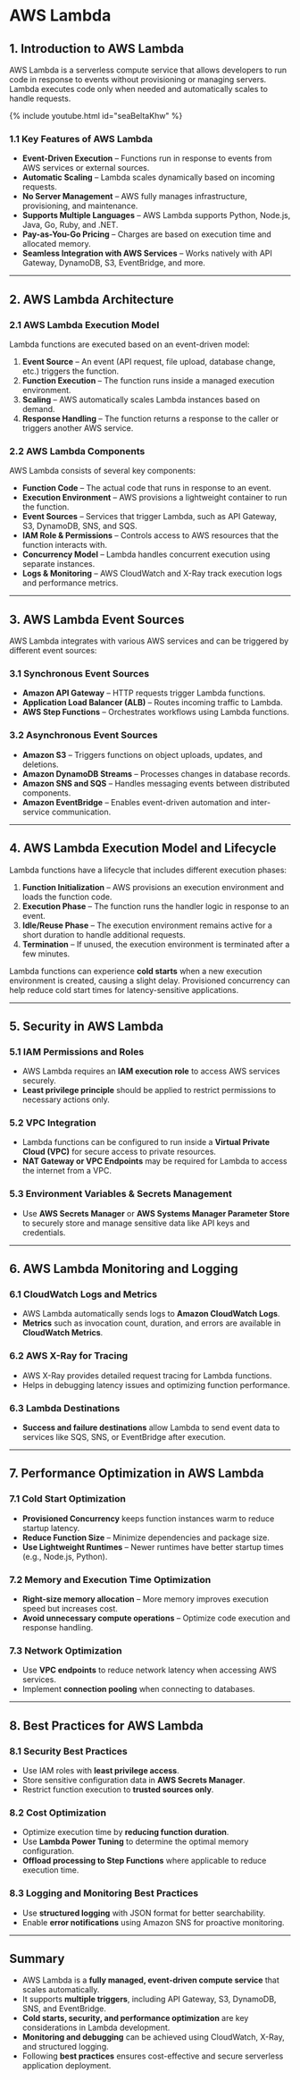 # **AWS Lambda**

## **1. Introduction to AWS Lambda**
AWS Lambda is a serverless compute service that allows developers to run code in response to events without provisioning or managing servers. Lambda executes code only when needed and automatically scales to handle requests.

{% include youtube.html id="seaBeltaKhw" %}

### **1.1 Key Features of AWS Lambda**
- **Event-Driven Execution** – Functions run in response to events from AWS services or external sources.
- **Automatic Scaling** – Lambda scales dynamically based on incoming requests.
- **No Server Management** – AWS fully manages infrastructure, provisioning, and maintenance.
- **Supports Multiple Languages** – AWS Lambda supports Python, Node.js, Java, Go, Ruby, and .NET.
- **Pay-as-You-Go Pricing** – Charges are based on execution time and allocated memory.
- **Seamless Integration with AWS Services** – Works natively with API Gateway, DynamoDB, S3, EventBridge, and more.

---

## **2. AWS Lambda Architecture**

### **2.1 AWS Lambda Execution Model**
Lambda functions are executed based on an event-driven model:
1. **Event Source** – An event (API request, file upload, database change, etc.) triggers the function.
2. **Function Execution** – The function runs inside a managed execution environment.
3. **Scaling** – AWS automatically scales Lambda instances based on demand.
4. **Response Handling** – The function returns a response to the caller or triggers another AWS service.

### **2.2 AWS Lambda Components**
AWS Lambda consists of several key components:
- **Function Code** – The actual code that runs in response to an event.
- **Execution Environment** – AWS provisions a lightweight container to run the function.
- **Event Sources** – Services that trigger Lambda, such as API Gateway, S3, DynamoDB, SNS, and SQS.
- **IAM Role & Permissions** – Controls access to AWS resources that the function interacts with.
- **Concurrency Model** – Lambda handles concurrent execution using separate instances.
- **Logs & Monitoring** – AWS CloudWatch and X-Ray track execution logs and performance metrics.

---

## **3. AWS Lambda Event Sources**
AWS Lambda integrates with various AWS services and can be triggered by different event sources:

### **3.1 Synchronous Event Sources**
- **Amazon API Gateway** – HTTP requests trigger Lambda functions.
- **Application Load Balancer (ALB)** – Routes incoming traffic to Lambda.
- **AWS Step Functions** – Orchestrates workflows using Lambda functions.

### **3.2 Asynchronous Event Sources**
- **Amazon S3** – Triggers functions on object uploads, updates, and deletions.
- **Amazon DynamoDB Streams** – Processes changes in database records.
- **Amazon SNS and SQS** – Handles messaging events between distributed components.
- **Amazon EventBridge** – Enables event-driven automation and inter-service communication.

---

## **4. AWS Lambda Execution Model and Lifecycle**
Lambda functions have a lifecycle that includes different execution phases:
1. **Function Initialization** – AWS provisions an execution environment and loads the function code.
2. **Execution Phase** – The function runs the handler logic in response to an event.
3. **Idle/Reuse Phase** – The execution environment remains active for a short duration to handle additional requests.
4. **Termination** – If unused, the execution environment is terminated after a few minutes.

Lambda functions can experience **cold starts** when a new execution environment is created, causing a slight delay. Provisioned concurrency can help reduce cold start times for latency-sensitive applications.

---

## **5. Security in AWS Lambda**
### **5.1 IAM Permissions and Roles**
- AWS Lambda requires an **IAM execution role** to access AWS services securely.
- **Least privilege principle** should be applied to restrict permissions to necessary actions only.

### **5.2 VPC Integration**
- Lambda functions can be configured to run inside a **Virtual Private Cloud (VPC)** for secure access to private resources.
- **NAT Gateway or VPC Endpoints** may be required for Lambda to access the internet from a VPC.

### **5.3 Environment Variables & Secrets Management**
- Use **AWS Secrets Manager** or **AWS Systems Manager Parameter Store** to securely store and manage sensitive data like API keys and credentials.

---

## **6. AWS Lambda Monitoring and Logging**
### **6.1 CloudWatch Logs and Metrics**
- AWS Lambda automatically sends logs to **Amazon CloudWatch Logs**.
- **Metrics** such as invocation count, duration, and errors are available in **CloudWatch Metrics**.

### **6.2 AWS X-Ray for Tracing**
- AWS X-Ray provides detailed request tracing for Lambda functions.
- Helps in debugging latency issues and optimizing function performance.

### **6.3 Lambda Destinations**
- **Success and failure destinations** allow Lambda to send event data to services like SQS, SNS, or EventBridge after execution.

---

## **7. Performance Optimization in AWS Lambda**
### **7.1 Cold Start Optimization**
- **Provisioned Concurrency** keeps function instances warm to reduce startup latency.
- **Reduce Function Size** – Minimize dependencies and package size.
- **Use Lightweight Runtimes** – Newer runtimes have better startup times (e.g., Node.js, Python).

### **7.2 Memory and Execution Time Optimization**
- **Right-size memory allocation** – More memory improves execution speed but increases cost.
- **Avoid unnecessary compute operations** – Optimize code execution and response handling.

### **7.3 Network Optimization**
- Use **VPC endpoints** to reduce network latency when accessing AWS services.
- Implement **connection pooling** when connecting to databases.

---

## **8. Best Practices for AWS Lambda**
### **8.1 Security Best Practices**
- Use IAM roles with **least privilege access**.
- Store sensitive configuration data in **AWS Secrets Manager**.
- Restrict function execution to **trusted sources only**.

### **8.2 Cost Optimization**
- Optimize execution time by **reducing function duration**.
- Use **Lambda Power Tuning** to determine the optimal memory configuration.
- **Offload processing to Step Functions** where applicable to reduce execution time.

### **8.3 Logging and Monitoring Best Practices**
- Use **structured logging** with JSON format for better searchability.
- Enable **error notifications** using Amazon SNS for proactive monitoring.

---

## **Summary**
- AWS Lambda is a **fully managed, event-driven compute service** that scales automatically.
- It supports **multiple triggers**, including API Gateway, S3, DynamoDB, SNS, and EventBridge.
- **Cold starts, security, and performance optimization** are key considerations in Lambda development.
- **Monitoring and debugging** can be achieved using CloudWatch, X-Ray, and structured logging.
- Following **best practices** ensures cost-effective and secure serverless application deployment.